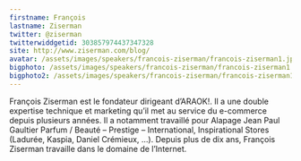 ```yaml
---
firstname: François 
lastname: Ziserman
twitter: @ziserman
twitterwiddgetid: 303857974437347328
site: http://www.ziserman.com/blog/
avatar: /assets/images/speakers/francois-ziserman/francois-ziserman1.jpg
bigphoto: /assets/images/speakers/francois-ziserman/francois-ziserman1.jpg
bigphoto2: /assets/images/speakers/francois-ziserman/francois-ziserman1.jpg
---
```


François Ziserman est le fondateur dirigeant d’ARAOK!.
Il a une double expertise technique et marketing qu’il met au service du e-commerce depuis plusieurs années. Il a notamment travaillé pour Alapage Jean Paul Gaultier Parfum / Beauté – Prestige – International, Inspirational Stores (Ladurée, Kaspia, Daniel Crémieux, …).
Depuis plus de dix ans, François Ziserman travaille dans le domaine de l’Internet.


